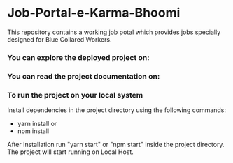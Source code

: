 # Job-Portal-e-Karma-Bhoomi
This repository contains a working job potal which provides jobs specially designed for Blue Collared Workers.

### You can explore the deployed project on: 
### You can read the project documentation on: 

### To run the project on your local system
Install dependencies in the project directory using the following commands: 

- yarn install or
- npm install

After Installation run "yarn start" or "npm start" inside the project directory. The project will start running on Local Host.
